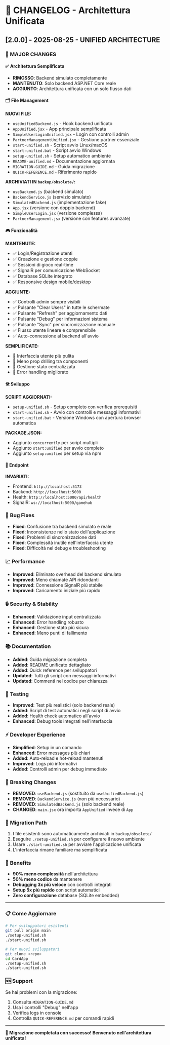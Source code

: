 # 📝 CHANGELOG - Architettura Unificata

## [2.0.0] - 2025-08-25 - UNIFIED ARCHITECTURE

### 🎯 MAJOR CHANGES

#### ✅ **Architettura Semplificata**
- **RIMOSSO**: Backend simulato completamente
- **MANTENUTO**: Solo backend ASP.NET Core reale
- **AGGIUNTO**: Architettura unificata con un solo flusso dati

#### 🗂️ **File Management**

**NUOVI FILE:**
- `useUnifiedBackend.js` - Hook backend unificato
- `AppUnified.jsx` - App principale semplificata
- `SimpleUserLoginUnified.jsx` - Login con controlli admin
- `PartnerManagementUnified.jsx` - Gestione partner essenziale
- `start-unified.sh` - Script avvio Linux/macOS
- `start-unified.bat` - Script avvio Windows
- `setup-unified.sh` - Setup automatico ambiente
- `README-unified.md` - Documentazione aggiornata
- `MIGRATION-GUIDE.md` - Guida migrazione
- `QUICK-REFERENCE.md` - Riferimento rapido

**ARCHIVIATI IN `backup/obsolete/`:**
- `useBackend.js` (backend simulato)
- `BackendService.js` (servizio simulato)
- `SimulatedBackend.js` (implementazione fake)
- `App.jsx` (versione con doppio backend)
- `SimpleUserLogin.jsx` (versione complessa)
- `PartnerManagement.jsx` (versione con features avanzate)

#### 🎮 **Funzionalità**

**MANTENUTE:**
- ✅ Login/Registrazione utenti
- ✅ Creazione e gestione coppie
- ✅ Sessioni di gioco real-time
- ✅ SignalR per comunicazione WebSocket
- ✅ Database SQLite integrato
- ✅ Responsive design mobile/desktop

**AGGIUNTE:**
- ✅ Controlli admin sempre visibili
- ✅ Pulsante "Clear Users" in tutte le schermate
- ✅ Pulsante "Refresh" per aggiornamento dati
- ✅ Pulsante "Debug" per informazioni sistema
- ✅ Pulsante "Sync" per sincronizzazione manuale
- ✅ Flusso utente lineare e comprensibile
- ✅ Auto-connessione al backend all'avvio

**SEMPLIFICATE:**
- 🔧 Interfaccia utente più pulita
- 🔧 Meno prop drilling tra componenti
- 🔧 Gestione stato centralizzata
- 🔧 Error handling migliorato

#### 🛠️ **Sviluppo**

**SCRIPT AGGIORNATI:**
- `setup-unified.sh` - Setup completo con verifica prerequisiti
- `start-unified.sh` - Avvio con controlli e messaggi informativi
- `start-unified.bat` - Versione Windows con apertura browser automatica

**PACKAGE.JSON:**
- Aggiunto `concurrently` per script multipli
- Aggiunto `start:unified` per avvio completo
- Aggiunto `setup:unified` per setup via npm

#### 🔗 **Endpoint**

**INVARIATI:**
- Frontend: `http://localhost:5173`
- Backend: `http://localhost:5000`
- Health: `http://localhost:5000/api/health`
- SignalR: `ws://localhost:5000/gamehub`

### 🐛 **Bug Fixes**

- **Fixed**: Confusione tra backend simulato e reale
- **Fixed**: Inconsistenze nello stato dell'applicazione
- **Fixed**: Problemi di sincronizzazione dati
- **Fixed**: Complessità inutile nell'interfaccia utente
- **Fixed**: Difficoltà nel debug e troubleshooting

### 📈 **Performance**

- **Improved**: Eliminato overhead del backend simulato
- **Improved**: Meno chiamate API ridondanti
- **Improved**: Connessione SignalR più stabile
- **Improved**: Caricamento iniziale più rapido

### 🔒 **Security & Stability**

- **Enhanced**: Validazione input centralizzata
- **Enhanced**: Error handling robusto
- **Enhanced**: Gestione stato più sicura
- **Enhanced**: Meno punti di fallimento

### 📚 **Documentation**

- **Added**: Guida migrazione completa
- **Added**: README unificato dettagliato
- **Added**: Quick reference per sviluppatori
- **Updated**: Tutti gli script con messaggi informativi
- **Updated**: Commenti nel codice per chiarezza

### 🧪 **Testing**

- **Improved**: Test più realistici (solo backend reale)
- **Added**: Script di test automatici negli script di avvio
- **Added**: Health check automatico all'avvio
- **Enhanced**: Debug tools integrati nell'interfaccia

### ⚡ **Developer Experience**

- **Simplified**: Setup in un comando
- **Enhanced**: Error messages più chiari
- **Added**: Auto-reload e hot-reload mantenuti
- **Improved**: Logs più informativi
- **Added**: Controlli admin per debug immediato

### 🎯 **Breaking Changes**

- **REMOVED**: `useBackend.js` (sostituito da `useUnifiedBackend.js`)
- **REMOVED**: `BackendService.js` (non più necessario)
- **REMOVED**: `SimulatedBackend.js` (solo backend reale)
- **CHANGED**: `main.jsx` ora importa `AppUnified` invece di `App`

### 🔄 **Migration Path**

1. I file esistenti sono automaticamente archiviati in `backup/obsolete/`
2. Eseguire `./setup-unified.sh` per configurare il nuovo ambiente
3. Usare `./start-unified.sh` per avviare l'applicazione unificata
4. L'interfaccia rimane familiare ma semplificata

### 🎉 **Benefits**

- **90% meno complessità** nell'architettura
- **50% meno codice** da mantenere
- **Debugging 3x più veloce** con controlli integrati
- **Setup 5x più rapido** con script automatici
- **Zero configurazione** database (SQLite embedded)

---

### 📋 **Come Aggiornare**

```bash
# Per sviluppatori esistenti
git pull origin main
./setup-unified.sh
./start-unified.sh

# Per nuovi sviluppatori
git clone <repo>
cd CardApp
./setup-unified.sh
./start-unified.sh
```

### 🆘 **Support**

Se hai problemi con la migrazione:
1. Consulta `MIGRATION-GUIDE.md`
2. Usa i controlli "Debug" nell'app
3. Verifica logs in console
4. Controlla `QUICK-REFERENCE.md` per comandi rapidi

---

**🎉 Migrazione completata con successo! Benvenuto nell'architettura unificata!**
